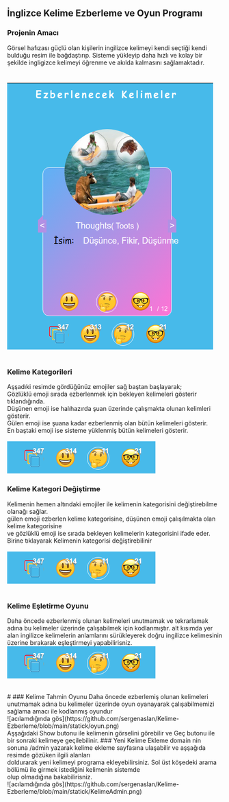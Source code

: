## İnglizce Kelime Ezberleme ve Oyun Programı
### Projenin Amacı 
Görsel hafızası güçlü olan kişilerin ingilizce kelimeyi kendi seçtiği kendi bulduğu resim ile bağdaştırıp. Sisteme yükleyip daha hızlı ve kolay bir şekilde 
ingligizce kelimeyi öğrenme ve akılda kalmasını sağlamaktadır. <br>
#
![acılamdığında gös](https://github.com/sergenaslan/Kelime-Ezberleme/blob/main/statick/program.png)
#
### Kelime Kategorileri 
Aşşadıki resimde gördüğünüz emojiler sağ baştan başlayarak; <br>
Gözlüklü emoji sırada ezberlenmek için bekleyen kelimeleri gösterir tıklandığında.<br>
Düşünen emoji ise halıhazırda şuan üzerinde çalışmakta olunan kelimleri gösterir.<br>
Gülen emoji ise şuana kadar ezberlenmiş olan bütün kelimeleri gösterir.<br>
En baştaki emoji ise sisteme yüklenmiş bütün kelimeleri gösterir.<br>
<br>
![acılamdığında gös](https://github.com/sergenaslan/Kelime-Ezberleme/blob/main/statick/kategori.png)
### Kelime Kategori Değiştirme
Kelimenin hemen altındaki emojiler ile kelimenin kategorisini değiştirebilme olanağı sağlar. <br>
gülen emoji ezberlen kelime kategorisine, düşünen emoji çalışılmakta olan kelime kategorisine <br>
ve gözlüklü emoji ise sırada bekleyen kelimelerin kategorisini ifade eder. Birine tıklayarak Kelimenin 
kategorisi değiştirebilinir
<br>  
![acılamdığında gös](https://github.com/sergenaslan/Kelime-Ezberleme/blob/main/statick/kategori.png)
#
### Kelime Eşletirme Oyunu
Daha öncede ezberlenmiş olunan kelimeleri unutmamak ve tekrarlamak adına bu kelimeler üzerinde çalışabilmek için kodlanmıştır.
alt kısımda yer alan ingilizce kelimelerin anlamlarını sürükleyerek doğru ingilizce kelimesinin üzerine bırakarak eşleştirmeyi yapabilirisniz.
![acılamdığında gös](https://github.com/sergenaslan/Kelime-Ezberleme/blob/main/statick/kategori.png)

<br>
#
### Kelime Tahmin Oyunu
Daha öncede ezberlemiş olunan kelimeleri unutmamak adına bu kelimeler üzerinde oyun oyanayarak çalışabilmemizi sağlama
amacı ile kodlanmış oyundur
<br>
![acılamdığında gös](https://github.com/sergenaslan/Kelime-Ezberleme/blob/main/statick/oyun.png) <br>
Aşşağıdaki Show butonu ile kelimenin görselini görebilir ve Geç butonu ile  bir sonraki kelimeye geçilebilinir.
### Yeni Kelime Ekleme
domain nin sonuna /admin yazarak kelime ekleme sayfasına ulaşabilir ve aşşağıda resimde gözüken ilgili alanları <br>
doldurarak yeni kelimeyi programa ekleyebilirsiniz. Sol üst köşedeki arama bölümü ile girmek istediğini kelimenin sistemde <br>
olup olmadığına bakabilirisniz. <br>
![acılamdığında gös](https://github.com/sergenaslan/Kelime-Ezberleme/blob/main/statick/KelimeAdmin.png) <br>


